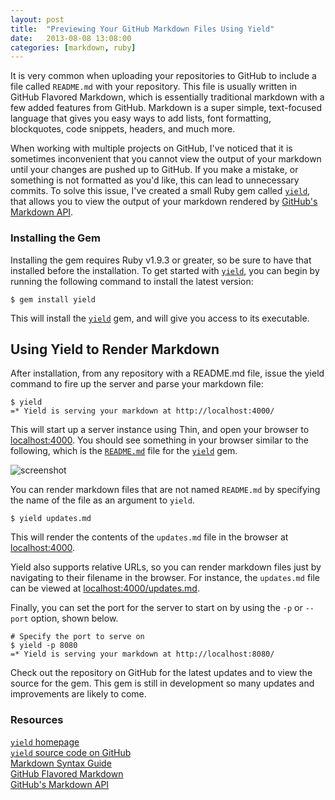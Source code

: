 ```yaml
---
layout: post
title:  "Previewing Your GitHub Markdown Files Using Yield"
date:   2013-08-08 13:08:00
categories: [markdown, ruby]
---
```


It is very common when uploading your repositories to GitHub to include a file called `README.md` with your repository. This file is usually written in GitHub Flavored Markdown, which is essentially traditional markdown with a few added features from GitHub. Markdown is a super simple, text-focused language that gives you easy ways to add lists, font formatting, blockquotes, code snippets, headers, and much more.

When working with multiple projects on GitHub, I've noticed that it is sometimes inconvenient that you cannot view the output of your markdown until your changes are pushed up to GitHub. If you make a mistake, or something is not formatted as you'd like, this can lead to unnecessary commits. To solve this issue, I've created a small Ruby gem called [`yield`](http://caseyscarborough.github.io/yield), that allows you to view the output of your markdown rendered by [GitHub's Markdown API](http://developer.github.com/v3/markdown/). 

### Installing the Gem

Installing the gem requires Ruby v1.9.3 or greater, so be sure to have that installed before the installation. To get started with [`yield`](http://caseyscarborough.github.io/yield), you can begin by running the following command to install the latest version:

<pre class="no-highlight"><code><span class="dollar">$</span> gem install yield</code></pre>

This will install the [`yield`](http://caseyscarborough.github.io/yield) gem, and will give you access to its executable.

## Using Yield to Render Markdown

After installation, from any repository with a README.md file, issue the yield command to fire up the server and parse your markdown file:

<pre class="no-highlight"><code><span class="dollar">$</span> yield
=* Yield is serving your markdown at http://localhost:4000/
</code></pre>

This will start up a server instance using Thin, and open your browser to [localhost:4000](http://localhost:4000). You should see something in your browser similar to the following, which is the [`README.md`](https://github.com/caseyscarborough/yield/blob/master/README.md) file for the [`yield`](http://caseyscarborough.github.io/yield) gem.

![screenshot](/images/readme.png)

You can render markdown files that are not named `README.md` by specifying the name of the file as an argument to `yield`.

<pre class="no-highlight"><code><span class="dollar">$</span> yield updates.md</code></pre>

This will render the contents of the `updates.md` file in the browser at [localhost:4000](http://localhost:4000).

Yield also supports relative URLs, so you can render markdown files just by navigating to their filename in the browser. For instance, the `updates.md` file can be viewed at [localhost:4000/updates.md](localhost:4000/updates.md).

Finally, you can set the port for the server to start on by using the `-p` or `--port` option, shown below.

<pre class="no-highlight"><code><span class="dollar"># Specify the port to serve on
$</span> yield -p 8080
=* Yield is serving your markdown at http://localhost:8080/
</code></pre>

Check out the repository on GitHub for the latest updates and to view the source for the gem. This gem is still in development so many updates and improvements are likely to come.

### Resources

[`yield` homepage](http://caseyscarborough.com/projects/yield)<br />
[`yield` source code on GitHub](https://github.com/caseyscarborough/yield)<br />
[Markdown Syntax Guide](http://daringfireball.net/projects/markdown/syntax)<br />
[GitHub Flavored Markdown](https://help.github.com/articles/github-flavored-markdown)<br />
[GitHub's Markdown API](http://developer.github.com/v3/markdown/)<br />